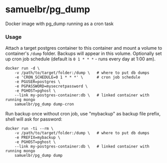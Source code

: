 samuelbr/pg_dump
================

Docker image with pg_dump running as a cron task

### Usage

Attach a target postgres container to this container and mount a volume to container's `/dump` folder. Backups will appear in this volume. Optionally set up cron job schedule (default is `0 1 * * *` - runs every day at 1:00 am).

    docker run -d \
        -v /path/to/target/folder:/dump \   # where to put db dumps
        -e 'CRON_SCHEDULE=0 1 * * *' \      # cron job schedule
        -e PGUSER=postgres \
        -e PGPASSWORD=mysecretpassword \
        -e PGHOST=pghost \
        --link my-postgres-container:db \   # linked container with running mongo
        samuelbr/pg_dump dump-cron

Run backup once without cron job, use "mybackup" as backup file prefix, shell will ask for password:

    docker run -ti --rm \
        -v /path/to/target/folder:/dump \   # where to put db dumps
        -e PREFIX=mybackup \
        -e PGHOST=pghost \
        --link my-postgres-container:db \   # linked container with running mongo
        samuelbr/pg_dump dump
